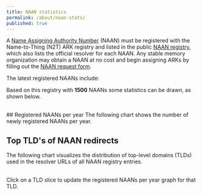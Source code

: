 ```yaml
---
title: NAAN statistics
permalink: /about/naan-stats/
published: true
---
```


<style>
.tooltip {
  position: absolute;
  text-align: center;
  padding: 8px;
  font-size: 13px;
  background: rgba(0, 0, 0, 0.7);
  color: #fff;
  border-radius: 4px;
  pointer-events: none;
}
#tldGraph {
  display: flex;
  justify-content: center;
}
.arc path {
  cursor: pointer;
}
</style>

<script src="https://d3js.org/d3.v7.min.js" integrity="sha384-CjloA8y00+1SDAUkjs099PVfnY2KmDC2BZnws9kh8D/lX1s46w6EPhpXdqMfjK6i" crossorigin="anonymous"></script>

A [Name Assigning Authority Number] (NAAN) must be registered with the Name-to-Thing (N2T) ARK registry and
listed in the public [NAAN registry], which also lists the official resolver for
each NAAN. Any stable memory organization may obtain a NAAN at no cost and
begin assigning ARKs by filling out the [NAAN request form].

The latest <span id="number_latest"></span> registered NAANs include:
<ul id="naan_latest"></ul>

Based on this registry with <strong id="naan_count">1500</strong> NAANs some statistics can be drawn, as shown below.

<br>
## Registered NAANs per year
The following chart shows the number of newly registered NAANs per year.
<div id="yearGraph"></div>

<div style="margin-bottom: 1em;">
  <button id="resetYearGraph" style="display:none;">Reset Year Graph</button>
  <span id="yearGraphTitle" style="margin-left: 1em; font-weight: bold;"></span>
</div>

## Top TLD's of NAAN redirects
The following chart visualizes the distribution of top-level domains (TLDs) used in the resolver URLs of all NAAN registry entries.

<div id="tldGraph"></div>
<br>
Click on a TLD slice to update the registered NAANs per year graph for that TLD.

<script>

const naan_registry_url='https://legacy-n2t.n2t.net/e/pub/naan_registry.txt';
const maxTldShow=40;
const maxLatest=20;

function parseANVL(text) {
    const records = text.split(/\n\s*\n/); // Split by blank lines
    const parsed = [];

    for (const record of records) {
        const lines = record.split('\n');
        const entry = {};

        for (const line of lines) {
            const trimmedLine = line.trim();
            if (trimmedLine.startsWith('#') || trimmedLine === '') continue; // Skip comments and empty lines

            const [key, ...rest] = trimmedLine.split(':');
            if (!key || rest.length === 0) continue;

            const value = rest.join(':').trim();
            const normalizedKey = key.trim().toLowerCase();

            // Handle multiple 'where' entries
            if (normalizedKey === 'where') {
                if (!entry.where) entry.where = [];
                entry.where.push(value);
            } else {
                entry[normalizedKey] = value;
            }
        }

        if (Object.keys(entry).length > 0) {
            parsed.push(entry);
        }
    }

    return parsed;
}

function getLastEntriesByDate(data, count) {
    // Filter entries with a valid 'when' field and a number in the 'what' field
    const filtered = data.filter(entry =>
        entry.when && /\d/.test(entry.what)
    );

    // Sort descending by 'when' (assumes year or ISO-like date string)
    filtered.sort((a, b) => {
        const dateA = new Date(a.when).getTime();
        const dateB = new Date(b.when).getTime();
        return dateB - dateA;
    });

    // Get the last `count` entries (most recent ones)
    return filtered.slice(0, count);
}

function getYearCounts(data, tld) {
    const yearCounts = {};

    data.forEach(entry => {
        if (entry.when && /^\d{4}/.test(entry.when) && entry.where) {
            const matchesTLD = !tld || entry.where.some(url => {
                try {
                    const hostname = new URL(url).hostname;
                    const parts = hostname.split('.');
                    const entryTLD = parts[parts.length - 1].toLowerCase();
                    return entryTLD === tld;
                } catch (e) {
                    return false;
                }
            });

            if (matchesTLD) {
                const year = entry.when.slice(0, 4);
                yearCounts[year] = (yearCounts[year] || 0) + 1;
            }
        }
    });

    return yearCounts;
}

function yearGraph(data, tld = null) {
    const container = document.getElementById("yearGraph");
    const fullWidth = container.offsetWidth;
    const margin = {
        top: 25,
        right: 25,
        bottom: 75,
        left: 75
    };
    const width = fullWidth - margin.left - margin.right;
    const height = 400 - margin.top - margin.bottom;

    const yearCounts = getYearCounts(data, tld);

    const yearData = Object.entries(yearCounts)
        .map(([year, count]) => ({
            year: +year,
            count
        }))
        .sort((a, b) => a.year - b.year);

    const svg = d3.select("#yearGraph")
        .append("svg")
        .attr("width", "100%")
        .attr("height", height + margin.top + margin.bottom)
        .attr("viewBox", `0 0 ${fullWidth} ${height + margin.top + margin.bottom}`)
        .attr("preserveAspectRatio", "xMidYMid meet")
        .append("g")
        .attr("transform", `translate(${margin.left},${margin.top})`);

    // Tooltip
    const tooltip = d3.select("body")
        .append("div")
        .attr("class", "tooltip")
        .style("opacity", 0);

    // Scales
    const x = d3.scaleBand()
        .domain(yearData.map(d => d.year))
        .range([0, width])
        .padding(0.1);

    const y = d3.scaleLinear()
        .domain([0, d3.max(yearData, d => d.count)])
        .nice()
        .range([height, 0]);

    // Bars with animation
    svg.selectAll("rect")
        .data(yearData)
        .enter()
        .append("rect")
        .attr("x", d => x(d.year))
        .attr("width", x.bandwidth())
        .attr("y", height)
        .attr("height", 0)
        .attr("fill", "#ab8716")
        .on("mouseover", (event, d) => {
            tooltip.transition().duration(200).style("opacity", 0.9);
            tooltip.html(`<strong>${d.year}</strong><br>${d.count} new NAAN registrations`)
                .style("left", `${event.pageX + 10}px`)
                .style("top", `${event.pageY - 28}px`);
        })
        .on("mouseout", () => {
            tooltip.transition().duration(300).style("opacity", 0);
        })
        .transition()
        .duration(600)
        .attr("y", d => y(d.count))
        .attr("height", d => height - y(d.count));

    // Axes
    svg.append("g")
        .attr("transform", `translate(0,${height})`)
        .call(d3.axisBottom(x).tickFormat(d3.format("d")))
        .selectAll("text")
        .attr("transform", "rotate(-45)")
        .style("text-anchor", "end");

    svg.append("g")
        .call(d3.axisLeft(y));

    // Labels
    svg.append("text")
        .attr("x", width / 2)
        .attr("y", height + 40)
        .attr("text-anchor", "middle")
        .text("Year");

    svg.append("text")
        .attr("transform", "rotate(-90)")
        .attr("y", -40)
        .attr("x", -height / 2)
        .attr("text-anchor", "middle")
        .text("Number of new NAANs");

    // Update title and reset button
    const title = document.getElementById("yearGraphTitle");
    const resetBtn = document.getElementById("resetYearGraph");

    if (tld) {
        title.innerText = `Filtered by .${tld}`;
        resetBtn.style.display = "inline-block";
    } else {
        title.innerText = "";
        resetBtn.style.display = "none";
    }
}

function getTldCounts(data) {
    const tldCounts = {};

    data.forEach(entry => {
        if (!entry.where) return;

        entry.where.forEach(url => {
            try {
                const hostname = new URL(url).hostname;
                const parts = hostname.split('.');
                const tld = parts[parts.length - 1].toLowerCase();

                if (tld) {
                    tldCounts[tld] = (tldCounts[tld] || 0) + 1;
                }
            } catch (e) {
                // Invalid URL – skip
            }
        });
    });

    return tldCounts;
}

function tldGraph(data) {
    const tldCounts = getTldCounts(data);

    const total = Object.values(tldCounts).reduce((sum, val) => sum + val, 0);
    const tldData = Object.entries(tldCounts)
        .map(([tld, count]) => ({
            tld,
            count
        }))
        .sort((a, b) => b.count - a.count)
        .slice(0, maxTldShow);

    const width = 500;
    const height = 500;
    const radius = Math.min(width, height) / 2;

    const svg = d3.select("#tldGraph")
        .style("display", "flex")
        .style("justify-content", "center")
        .append("svg")
        .attr("width", width)
        .attr("height", height)
        .append("g")
        .attr("transform", `translate(${width / 2}, ${height / 2})`);

    const color = d3.scaleOrdinal()
        .domain(tldData.map(d => d.tld))
        .range(d3.schemeTableau10);

    const tooltip = d3.select("body")
        .append("div")
        .attr("class", "tooltip")
        .style("opacity", 0);

    const pie = d3.pie()
        .value(d => d.count);

    const arc = d3.arc()
        .innerRadius(radius * 0.5)
        .outerRadius(radius);

    const arcs = svg.selectAll("arc")
        .data(pie(tldData))
        .enter()
        .append("g")
        .attr("class", "arc");

    arcs.append("path")
        .attr("d", arc)
        .attr("fill", d => color(d.data.tld))
        .style("cursor", "pointer") // 👈 Add pointer cursor
        .on("mouseover", (event, d) => {
            const percent = ((d.data.count / total) * 100).toFixed(2);
            tooltip.transition().duration(200).style("opacity", 0.9);
            tooltip.html(`<strong>.${d.data.tld}</strong><br>${d.data.count} NAAN registrations<br>${percent}%`)
                .style("left", `${event.pageX + 10}px`)
                .style("top", `${event.pageY - 28}px`);
        })
        .on("mouseout", () => {
            tooltip.transition().duration(300).style("opacity", 0);
        });

    arcs.append("text")
        .attr("transform", d => `translate(${arc.centroid(d)})`)
        .attr("text-anchor", "middle")
        .attr("dy", "0.35em")
        .style("font-size", "11px")
        .style("fill", "#fff")
        .text(d => {
            const percent = (d.data.count / total) * 100;
            return percent > 3 ? `${percent.toFixed(1)}%` : '';
        });
		
	arcs.on("click", (event, d) => {
		d3.select("#yearGraph").selectAll("*").remove();
		yearGraph(data, d.data.tld);
		document.getElementById('registered-naans-per-year').scrollIntoView({ behavior: 'smooth' });
	});		
}

let data;

fetch(naan_registry_url)
    .then(response => response.text())
    .then(text => {
        data = parseANVL(text);

        const countWithUrl = data.filter(entry => 'where' in entry).length;
        document.getElementById("naan_count").innerHTML = countWithUrl.toLocaleString();

        const latest = getLastEntriesByDate(data, maxLatest);

		document.getElementById("number_latest").innerHTML = maxLatest.toLocaleString();
		
        const ul = document.getElementById("naan_latest");

        latest.forEach(entry => {
            const who = entry.who || "";
            const what = entry.what || "";
            const when = entry.when || "";

            const li = document.createElement("li");
            li.innerHTML = `${when} - ${who} (<a href="https://arks.org/ark:${what}">${what}</a>)`;
            ul.appendChild(li);
        });

        tldGraph(data);
        yearGraph(data);

        document.getElementById("resetYearGraph").addEventListener("click", () => {
            d3.select("#yearGraph").selectAll("*").remove();
            yearGraph(data); // back to unfiltered
        });

    })
    .catch(error => console.error('Error fetching the NAAN registry:', error));
</script>

[Name Assigning Authority Number]: ark-naans-and-systems.md
[NAAN request form]: https://docs.google.com/forms/d/e/1FAIpQLSfd1CX6idwLB47g8OGKUG654auV8IU8yI7DAs61cXGOoFDn0g/viewform?c=0&w=1
[NAAN registry]: https://legacy-n2t.n2t.net/e/pub/naan_registry.txt